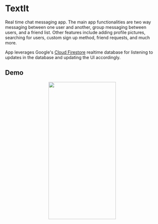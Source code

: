# TextIt
Real time chat messaging app. The main app functionalities are two way messaging between one user and another, group messaging between 
users, and a friend list. Other features include adding profile pictures, searching for users, custom sign up method, friend requests, 
and much more.

App leverages Google's [Cloud Firestore](https://firebase.google.com/docs/firestore) realtime database for listening to updates in the 
database and updating the UI accordingly.

## Demo
<p align="center">
  <img src="demos/main_demo.gif" width="220" height="450">
</p>
